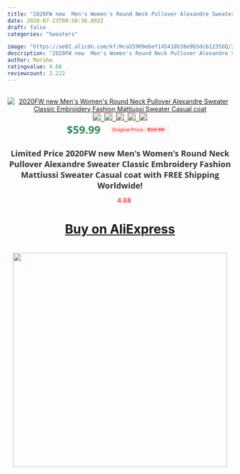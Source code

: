 ```yaml
---
title: "2020FW new  Men's Women's Round Neck Pullover Alexandre Sweater Classic Embroidery Fashion Mattiussi Sweater Casual coat"
date: 2020-07-23T08:50:36.892Z
draft: false
categories: "Sweaters"

image: "https://ae01.alicdn.com/kf/Hca55909ebef145418b38e9b5dcb1235bQ/2020FW-new-Men-s-Women-s-Round-Neck-Pullover-Alexandre-Sweater-Classic-Embroidery-Fashion-Mattiussi-Sweater.jpg"
description: "2020FW new  Men's Women's Round Neck Pullover Alexandre Sweater Classic Embroidery Fashion Mattiussi Sweater Casual coat"
author: Marsha
ratingvalue: 4.68
reviewcount: 2.222
---
```

<br>
<div style="text-align: center;">
<a href="https://s.click.aliexpress.com/e/_AnQnh7" target="_blank" rel="nofollow noopener noreferrer"><img alt="2020FW new  Men's Women's Round Neck Pullover Alexandre Sweater Classic Embroidery Fashion Mattiussi Sweater Casual coat" class="magnifier-image" src="https://ae01.alicdn.com/kf/Hca55909ebef145418b38e9b5dcb1235bQ/2020FW-new-Men-s-Women-s-Round-Neck-Pullover-Alexandre-Sweater-Classic-Embroidery-Fashion-Mattiussi-Sweater.jpg_640x640.jpg">
<br>
<img style="border:1px solid salmon" src="https://ae01.alicdn.com/kf/Hca55909ebef145418b38e9b5dcb1235bQ/2020FW-new-Men-s-Women-s-Round-Neck-Pullover-Alexandre-Sweater-Classic-Embroidery-Fashion-Mattiussi-Sweater.jpg_120x120.jpg">&nbsp;&nbsp;<img style="border:1px solid salmon" src="https://ae01.alicdn.com/kf/Hdfef0c15af6d473dae5faa146fd3ed2dz/2020FW-new-Men-s-Women-s-Round-Neck-Pullover-Alexandre-Sweater-Classic-Embroidery-Fashion-Mattiussi-Sweater.jpg_120x120.jpg">&nbsp;&nbsp;<img style="border:1px solid salmon" src="_120x120.jpg">&nbsp;&nbsp;<img style="border:1px solid salmon" src="_120x120.jpg">&nbsp;&nbsp;<img style="border:1px solid salmon" src="https://ae01.alicdn.com/kf/Hcb0ff0387aa64801a77273292c809113Q/2020FW-new-Men-s-Women-s-Round-Neck-Pullover-Alexandre-Sweater-Classic-Embroidery-Fashion-Mattiussi-Sweater.jpg_120x120.jpg"></a></div><br0>
<div style="text-align: center;"><span style="background-color: white; border: 0px; box-sizing: border-box; color: seagreen; display: inline-block; font-family: &quot;open sans&quot; , &quot;arial&quot; , &quot;helvetica&quot; , sans-serif , &quot;heiti&quot;; font-size: 24px; font-stretch: inherit; font-weight: 700; line-height: inherit; margin: 0px 10px 0px 0px; padding: 0px; vertical-align: middle;">$59.99 </span>
<span style="background: rgb(255 , 241 , 241); border-radius: 3px; border: 0px; box-sizing: border-box; color: #ff4747; display: inline-block; font-family: inherit; font-size: 12px; font-stretch: inherit; font-style: inherit; font-variant: inherit; font-weight: 600; line-height: inherit; margin: 0px; padding: 2px 5px; transform: scale(0.9); vertical-align: middle;">Original Price : <b style="text-decoration: line-through;">$59.99 </b> &nbsp;&nbsp;</span></div>
<h1 style="color: #333333; display: inline-block; font-family: &quot;open sans&quot; , &quot;arial&quot; , &quot;helvetica&quot; , sans-serif , &quot;heiti&quot;; font-size: 18px; font-stretch: inherit; font-weight: 700; text-align: center;">Limited Price 2020FW new  Men's Women's Round Neck Pullover Alexandre Sweater Classic Embroidery Fashion Mattiussi Sweater Casual coat with FREE Shipping Worldwide!</h1>
<div style="color: #ff4747; text-align: center;">
<img src="https://4.bp.blogspot.com/-M0ZcTcb-5uY/XleCXlxnR4I/AAAAAAAAAEc/OrjgMkXV1oMQFaCRZj5HQwOCBcu3w1FegCPcBGAYYCw/s1600/star.png" style="height: 15px;">&nbsp;<b>4.68</b></div>
<div class="button_cont" align="center"><a class="buynow_a" href="https://s.click.aliexpress.com/e/_AnQnh7" target="_blank" rel="nofollow noopener noreferrer"><H1>Buy on AliExpress</H1></a></div><br>
<div class="separator" style="clear: both; text-align: center;">
<img src="https://lh3.googleusercontent.com/-pTy5HemUv9M/XlePHvY0dAI/AAAAAAAAAE4/0nX5iRUoIWY8eMW9Dpxeirr157OZliDIgCLcBGAsYHQ/s1600/badge.gif" width="480">
</div>

